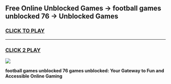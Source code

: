 
## Free Online Unblocked Games → football games unblocked 76 → Unblocked Games
<h3>
<a href="https://premium.freeplayer.one?title=football_games_unblocked_76&ref=21F">CLICK TO PLAY</a></h3>
<hr>

<h3>
<a href="https://premium.freeplayer.one?title=football_games_unblocked_76&ref=21F">CLICK 2 PLAY</a>
  
</h3>

<a href="https://premium.freeplayer.one?title=football_games_unblocked_76&ref=21F/"><img src="https://clearcache.store/games.png"></a>


**football games unblocked 76 games unblocked: Your Gateway to Fun and Accessible Online Gaming**
